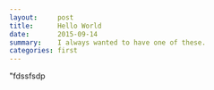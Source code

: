```yaml
---
layout:     post
title:      Hello World
date:       2015-09-14
summary:    I always wanted to have one of these.
categories: first
---
```

"fdssfsdp
